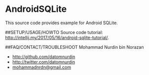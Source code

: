 # AndroidSQLite
This source code provides example for Android SQLite.

##SETUP/USAGE/HOWTO Source code tutorial: http://intellij.my/2017/05/16/android-sqlite-tutorial/.

##FAQ/CONTACT/TROUBLESHOOT
Mohammad Nurdin bin Norazan

- http://github.com/datomnurdin
- http://twitter.com/datomnurdin
- mohammadnrdn@gmail.com
